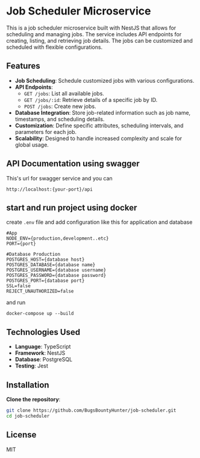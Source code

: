 # Job Scheduler Microservice

This is a job scheduler microservice built with NestJS that allows for scheduling and managing jobs. The service includes API endpoints for creating, listing, and retrieving job details. The jobs can be customized and scheduled with flexible configurations.

## Features

- **Job Scheduling**: Schedule customized jobs with various configurations.
- **API Endpoints**:
  - `GET /jobs`: List all available jobs.
  - `GET /jobs/:id`: Retrieve details of a specific job by ID.
  - `POST /jobs`: Create new jobs.
- **Database Integration**: Store job-related information such as job name, timestamps, and scheduling details.
- **Customization**: Define specific attributes, scheduling intervals, and parameters for each job.
- **Scalability**: Designed to handle increased complexity and scale for global usage.

## API Documentation using swagger

This's url for swagger service and you can

```
http://localhost:{your-port}/api
```

## start and run project using docker

create `.env` file and add configuration like this for application and database

```
#App
NODE_ENV={production,development..etc}
PORT={port}

#Database Production
POSTGRES_HOST={database host}
POSTGRES_DATABASE={database name}
POSTGRES_USERNAME={database username}
POSTGRES_PASSWORD={database password}
POSTGRES_PORT={database port}
SSL=false
REJECT_UNAUTHORIZED=false
```

and run

```
docker-compose up --build
```

## Technologies Used

- **Language**: TypeScript
- **Framework**: NestJS
- **Database**: PostgreSQL
- **Testing**: Jest

## Installation

**Clone the repository**:

```bash
git clone https://github.com/BugsBountyHunter/job-scheduler.git
cd job-scheduler
```

## License

MIT
